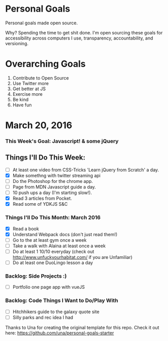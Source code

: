 Personal Goals
==============

Personal goals made open source.

Why? Spending the time to get shit done. I'm open sourcing these goals for accessibility across computers I use, transparency, accountability, and versioning.

# Overarching Goals
1. Contribute to Open Source
3. Use Twitter more
4. Get better at JS
5. Exercise more
6. Be kind
7. Have fun

# March 20, 2016

### This Week's Goal: Javascript! & some jQuery

## Things I'll Do This Week:

- [ ] At least one video from CSS-Tricks 'Learn jQuery from Scratch' a day.
- [x] Make somethng with twitter streaming api
- [ ] Do the Photoshop for the chrome app.
- [ ] Page from MDN Javascript guide a day.
- [ ] 10 push ups a day (I'm starting slow!).
- [x] Read 3 articles from Pocket.
- [x] Read some of YDKJS S&C

### Things I'll Do This Month: March 2016

- [x] Read a book
- [x] Understand Webpack docs (don't just read them!)
- [ ] Go to the at least gym once a week
- [ ] Take a walk with Alaina at least once a week
- [ ] Do at least 1 10/10 everyday (check out http://www.unfuckyourhabitat.com/ if you are Unfamiliar)
- [ ] Do at least one DuoLingo lesson a day

### Backlog: Side Projects :)

- [ ] Portfolio one page app with vueJS

### Backlog: Code Things I Want to Do/Play With

- [ ] Hitchhikers guide to the galaxy quote site
- [ ] Silly parks and rec idea I had

Thanks to Una for creating the original template for this repo. Check it out here: https://github.com/una/personal-goals-starter